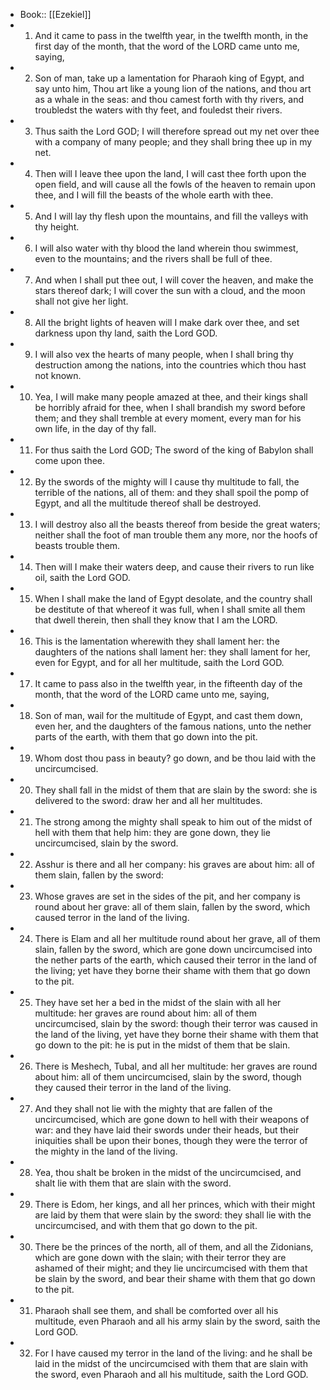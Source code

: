 - Book:: [[Ezekiel]]
- 1. And it came to pass in the twelfth year, in the twelfth month, in the first day of the month, that the word of the LORD came unto me, saying,
- 2. Son of man, take up a lamentation for Pharaoh king of Egypt, and say unto him, Thou art like a young lion of the nations, and thou art as a whale in the seas: and thou camest forth with thy rivers, and troubledst the waters with thy feet, and fouledst their rivers.
- 3. Thus saith the Lord GOD; I will therefore spread out my net over thee with a company of many people; and they shall bring thee up in my net.
- 4. Then will I leave thee upon the land, I will cast thee forth upon the open field, and will cause all the fowls of the heaven to remain upon thee, and I will fill the beasts of the whole earth with thee.
- 5. And I will lay thy flesh upon the mountains, and fill the valleys with thy height.
- 6. I will also water with thy blood the land wherein thou swimmest, even to the mountains; and the rivers shall be full of thee.
- 7. And when I shall put thee out, I will cover the heaven, and make the stars thereof dark; I will cover the sun with a cloud, and the moon shall not give her light.
- 8. All the bright lights of heaven will I make dark over thee, and set darkness upon thy land, saith the Lord GOD.
- 9. I will also vex the hearts of many people, when I shall bring thy destruction among the nations, into the countries which thou hast not known.
- 10. Yea, I will make many people amazed at thee, and their kings shall be horribly afraid for thee, when I shall brandish my sword before them; and they shall tremble at every moment, every man for his own life, in the day of thy fall.
- 11. For thus saith the Lord GOD; The sword of the king of Babylon shall come upon thee.
- 12. By the swords of the mighty will I cause thy multitude to fall, the terrible of the nations, all of them: and they shall spoil the pomp of Egypt, and all the multitude thereof shall be destroyed.
- 13. I will destroy also all the beasts thereof from beside the great waters; neither shall the foot of man trouble them any more, nor the hoofs of beasts trouble them.
- 14. Then will I make their waters deep, and cause their rivers to run like oil, saith the Lord GOD.
- 15. When I shall make the land of Egypt desolate, and the country shall be destitute of that whereof it was full, when I shall smite all them that dwell therein, then shall they know that I am the LORD.
- 16. This is the lamentation wherewith they shall lament her: the daughters of the nations shall lament her: they shall lament for her, even for Egypt, and for all her multitude, saith the Lord GOD.
- 17. It came to pass also in the twelfth year, in the fifteenth day of the month, that the word of the LORD came unto me, saying,
- 18. Son of man, wail for the multitude of Egypt, and cast them down, even her, and the daughters of the famous nations, unto the nether parts of the earth, with them that go down into the pit.
- 19. Whom dost thou pass in beauty? go down, and be thou laid with the uncircumcised.
- 20. They shall fall in the midst of them that are slain by the sword: she is delivered to the sword: draw her and all her multitudes.
- 21. The strong among the mighty shall speak to him out of the midst of hell with them that help him: they are gone down, they lie uncircumcised, slain by the sword.
- 22. Asshur is there and all her company: his graves are about him: all of them slain, fallen by the sword:
- 23. Whose graves are set in the sides of the pit, and her company is round about her grave: all of them slain, fallen by the sword, which caused terror in the land of the living.
- 24. There is Elam and all her multitude round about her grave, all of them slain, fallen by the sword, which are gone down uncircumcised into the nether parts of the earth, which caused their terror in the land of the living; yet have they borne their shame with them that go down to the pit.
- 25. They have set her a bed in the midst of the slain with all her multitude: her graves are round about him: all of them uncircumcised, slain by the sword: though their terror was caused in the land of the living, yet have they borne their shame with them that go down to the pit: he is put in the midst of them that be slain.
- 26. There is Meshech, Tubal, and all her multitude: her graves are round about him: all of them uncircumcised, slain by the sword, though they caused their terror in the land of the living.
- 27. And they shall not lie with the mighty that are fallen of the uncircumcised, which are gone down to hell with their weapons of war: and they have laid their swords under their heads, but their iniquities shall be upon their bones, though they were the terror of the mighty in the land of the living.
- 28. Yea, thou shalt be broken in the midst of the uncircumcised, and shalt lie with them that are slain with the sword.
- 29. There is Edom, her kings, and all her princes, which with their might are laid by them that were slain by the sword: they shall lie with the uncircumcised, and with them that go down to the pit.
- 30. There be the princes of the north, all of them, and all the Zidonians, which are gone down with the slain; with their terror they are ashamed of their might; and they lie uncircumcised with them that be slain by the sword, and bear their shame with them that go down to the pit.
- 31. Pharaoh shall see them, and shall be comforted over all his multitude, even Pharaoh and all his army slain by the sword, saith the Lord GOD.
- 32. For I have caused my terror in the land of the living: and he shall be laid in the midst of the uncircumcised with them that are slain with the sword, even Pharaoh and all his multitude, saith the Lord GOD.
